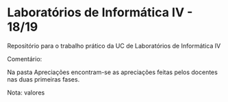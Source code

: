 # Laboratórios de Informática IV - 18/19


Repositório para o trabalho prático da UC de Laboratórios de Informática IV

Comentário:


Na pasta Apreciações encontram-se as apreciações feitas pelos docentes nas duas primeiras fases.

Nota: valores
